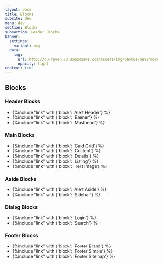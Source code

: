 ```yaml
---
layout: docs
title: Blocks
subsite: dev
menu: dev
section: Blocks
subsection: Header Blocks
banner:
  settings:
    variant: img
  data:
    img:
      url: http://cu-raven.s3.amazonaws.com/assets/img/photos/nevermore.jpg
      opacity: light
content: true
---
```

##  Blocks

### Header Blocks

- {%include "link" with {'block': 'Alert Header'} %}
- {%include "link" with {'block': 'Banner'} %}
- {%include "link" with {'block': 'Masthead'} %}

### Main Blocks

- {%include "link" with {'block': 'Card Grid'} %}
- {%include "link" with {'block': 'Content'} %}
- {%include "link" with {'block': 'Details'} %}
- {%include "link" with {'block': 'Listing'} %}
- {%include "link" with {'block': 'Text Image'} %}

### Aside Blocks

- {%include "link" with {'block': 'Alert Aside'} %}
- {%include "link" with {'block': 'Sidebar'} %}

### Dialog Blocks

- {%include "link" with {'block': 'Login'} %}
- {%include "link" with {'block': 'Search'} %}

### Footer Blocks

- {%include "link" with {'block': 'Footer Brand'} %}
- {%include "link" with {'block': 'Footer Simple'} %}
- {%include "link" with {'block': 'Footer Sitemap'} %}
